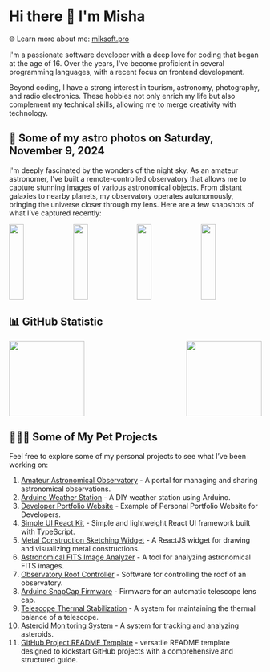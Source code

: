 # Hi there 👋 I'm Misha
🌐 Learn more about me: [miksoft.pro](https://miksoft.pro)

I'm a passionate software developer with a deep love for coding that began at the age of 16. Over the years, I've become proficient in several programming languages, with a recent focus on frontend development.

Beyond coding, I have a strong interest in tourism, astronomy, photography, and radio electronics. These hobbies not only enrich my life but also complement my technical skills, allowing me to merge creativity with technology.

## 🔭 Some of my astro photos on Saturday, November 9, 2024

I'm deeply fascinated by the wonders of the night sky. As an amateur astronomer, I’ve built a remote-controlled observatory that allows me to capture stunning images of various astronomical objects. From distant galaxies to nearby planets, my observatory operates autonomously, bringing the universe closer through my lens. Here are a few snapshots of what I’ve captured recently:

<div style="display: flex; justify-content: space-between;">
   <img src="https://api.astro.miksoft.pro/photos/NGC_4565-450m-2021.05.10_thumb.jpg" alt="" style="width: 24%; height: 150px; object-fit: cover;" />
   <img src="https://api.astro.miksoft.pro/photos/NGC_7000-400m-2021.01.13_thumb.jpg" alt="" style="width: 24%; height: 150px; object-fit: cover;" />
   <img src="https://api.astro.miksoft.pro/photos/HCG_92-280m-2020.09.27_thumb.jpg" alt="" style="width: 24%; height: 150px; object-fit: cover;" />
   <img src="https://api.astro.miksoft.pro/photos/M_13-2022.05.24_thumb.jpg" alt="" style="width: 24%; height: 150px; object-fit: cover;" />
</div>

## 📊 GitHub Statistic

<div style="display: flex; justify-content: space-between; flex-wrap: nowrap;">
  <img src="https://github-readme-stats.vercel.app/api?username=miksrv&show_icons=true&theme=slateorange&hide_title=true&include_all_commits=true&count_private=true" style="height: 150px;" />
  <img src="https://github-readme-stats.vercel.app/api/top-langs/?username=miksrv&langs_count=6&layout=compact&theme=slateorange" style="height: 150px;" />
</div>

## 👨🏻‍💻 Some of My Pet Projects

Feel free to explore some of my personal projects to see what I’ve been working on:

1. [Amateur Astronomical Observatory](https://github.com/miksrv/astronomy-portal) - A portal for managing and sharing astronomical observations.
2. [Arduino Weather Station](https://github.com/miksrv/arduino-weather-station) - A DIY weather station using Arduino.
3. [Developer Portfolio Website](https://github.com/miksrv/developer-portfolio-website) - Example of Personal Portfolio Website for Developers.
4. [Simple UI React Kit](https://github.com/miksrv/simple-react-ui-kit) - Simple and lightweight React UI framework built with TypeScript.
5. [Metal Construction Sketching Widget](https://github.com/miksrv/sketch-drawing-widget) - A ReactJS widget for drawing and visualizing metal constructions.
6. [Astronomical FITS Image Analyzer](https://github.com/miksrv/astronomy-fits-parser) - A tool for analyzing astronomical FITS images.
7. [Observatory Roof Controller](https://github.com/miksrv/indi-rollroof-controller) - Software for controlling the roof of an observatory.
8. [Arduino SnapCap Firmware](https://github.com/miksrv/arduino-snapcap) - Firmware for an automatic telescope lens cap.
9. [Telescope Thermal Stabilization](https://github.com/miksrv/telescope_thermal_stabilization) - A system for maintaining the thermal balance of a telescope.
11. [Asteroid Monitoring System](https://github.com/miksrv/asteroid-monitoring) - A system for tracking and analyzing asteroids.
12. [GitHub Project README Template](https://github.com/miksrv/GitHub-Project-README-Template) - versatile README template designed to kickstart GitHub projects with a comprehensive and structured guide.
